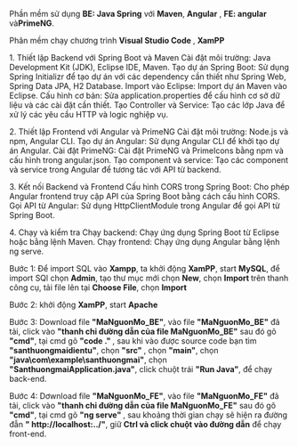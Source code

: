 <p>Phần mềm sử dụng <b>BE: Java Spring</b> với <b>Maven</b>, <b>Angular</b>  , <b>FE: angular </b> và<b>PrimeNG</b>.</p>
<p>Phân mềm chạy chương trình <b>Visual Studio Code </b>, <b> XamPP </b></p>
<p>1. Thiết lập Backend với Spring Boot và Maven
Cài đặt môi trường: Java Development Kit (JDK), Eclipse IDE, Maven.
Tạo dự án Spring Boot: Sử dụng Spring Initializr để tạo dự án với các dependency cần thiết như Spring Web, Spring Data JPA, H2 Database.
Import vào Eclipse: Import dự án Maven vào Eclipse.
Cấu hình cơ bản: Sửa application.properties để cấu hình cơ sở dữ liệu và các cài đặt cần thiết.
Tạo Controller và Service: Tạo các lớp Java để xử lý các yêu cầu HTTP và logic nghiệp vụ.</p>
<p>2. Thiết lập Frontend với Angular và PrimeNG
Cài đặt môi trường: Node.js và npm, Angular CLI.
Tạo dự án Angular: Sử dụng Angular CLI để khởi tạo dự án Angular.
Cài đặt PrimeNG: Cài đặt PrimeNG và PrimeIcons bằng npm và cấu hình trong angular.json.
Tạo component và service: Tạo các component và service trong Angular để tương tác với API từ backend.</p>
<p>3. Kết nối Backend và Frontend
Cấu hình CORS trong Spring Boot: Cho phép Angular frontend truy cập API của Spring Boot bằng cách cấu hình CORS.
Gọi API từ Angular: Sử dụng HttpClientModule trong Angular để gọi API từ Spring Boot.</p>
<p>4. Chạy và kiểm tra
Chạy backend: Chạy ứng dụng Spring Boot từ Eclipse hoặc bằng lệnh Maven.
Chạy frontend: Chạy ứng dụng Angular bằng lệnh ng serve.</p>

<p> Bước 1: Để import SQL vào <b>Xampp</b>, ta khởi động <b>XamPP</b>, start <b>MySQL</b>, để import SQl chọn <b>Admin</b>, tạo thư mục mới chọn <b>New</b>, chọn <b>Import </b> trên thanh công cụ, tải file lên tại <b>Choose File</b>,  chọn <b>Import</b></p>

<p> Bước 2: khởi động <b>XamPP</b>, start <b>Apache</b></p>

<p> Bước 3: Download file <b>"MaNguonMo_BE"</b>, vào file <b>"MaNguonMo_BE"</b> đã tải, click vào <b>"thanh chỉ đường dẫn của file MaNguonMo_BE"</b> sau đó gõ <b>"cmd"</b>, tại cmd gõ <b> "code ." </b>, sau khi vào được source code bạn tìm <b>"santhuongmaidientu"</b>, chọn <b> "src" </b>, chọn <b> "main"</b>, chọn <b> "java\com\example\santhuongmai"</b>, chọn <b>"SanthuongmaiApplication.java"</b>, click chuột trái <b> "Run Java"</b>, để chạy back-end.

<p> Bước 4: Dơwnload file <b>"MaNguonMo_FE"</b>, vào file <b>"MaNguonMo_FE"</b> đã tải, click vào <b>"thanh chỉ đường dẫn của file MaNguonMo_FE"</b> sau đó gõ <b>"cmd"</b>, tại cmd gõ <b> "ng serve" </b>, sau khoảng thời gian chạy sẽ hiện ra đường đẫn <b>" http://localhost:../"</b>, giữ <b>Ctrl và click chuột vào đường dẫn</b> để chạy front-end.
